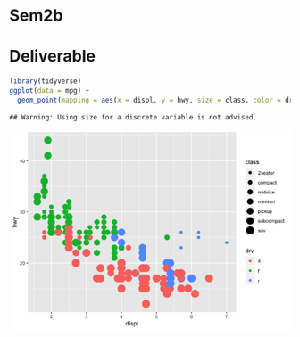 Sem2b
================

Deliverable
===========

``` r
library(tidyverse)
ggplot(data = mpg) + 
  geom_point(mapping = aes(x = displ, y = hwy, size = class, color = drv))
```

    ## Warning: Using size for a discrete variable is not advised.

![](sem2b_files/figure-markdown_github/unnamed-chunk-1-1.png)
